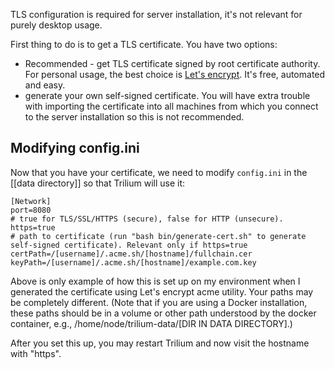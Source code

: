 TLS configuration is required for server installation, it's not relevant for purely desktop usage.

First thing to do is to get a TLS certificate. You have two options:

* Recommended - get TLS certificate signed by root certificate authority. For personal usage, the best choice is [Let's encrypt](https://letsencrypt.org). It's free, automated and easy.
* generate your own self-signed certificate. You will have extra trouble with importing the certificate into all machines from which you connect to the server installation so this is not recommended.

## Modifying config.ini

Now that you have your certificate, we need to modify `config.ini` in the [[data directory]] so that Trilium will use it:

```
[Network]
port=8080
# true for TLS/SSL/HTTPS (secure), false for HTTP (unsecure).
https=true
# path to certificate (run "bash bin/generate-cert.sh" to generate self-signed certificate). Relevant only if https=true
certPath=/[username]/.acme.sh/[hostname]/fullchain.cer
keyPath=/[username]/.acme.sh/[hostname]/example.com.key
``` 

Above is only example of how this is set up on my environment when I generated the certificate using Let's encrypt acme utility. Your paths may be completely different. (Note that if you are using a Docker installation, these paths should be in a volume or other path understood by the docker container, e.g., /home/node/trilium-data/[DIR IN DATA DIRECTORY].)

After you set this up, you may restart Trilium and now visit the hostname with "https".